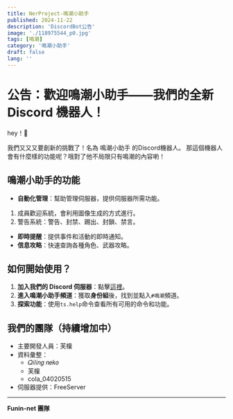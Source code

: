 ```yaml
---
title: NerProject-鳴潮小助手
published: 2024-11-22
description: 'DiscordBot公告'
image: './118975544_p0.jpg'
tags: [鳴潮]
category: '鳴潮小助手'
draft: false 
lang: ''
---
```


# 公告：歡迎鳴潮小助手——我們的全新 Discord 機器人！

hey！🎉

我們又又又要創新的挑戰了！名為 鳴潮小助手 的Discord機器人。
那這個機器人會有什麼樣的功能呢？哦對了他不局限只有鳴潮的內容喲！

## 鳴潮小助手的功能

- **自動化管理**：幫助管理伺服器，提供伺服器所需功能。
1. 成員歡迎系統，會利用圖像生成的方式進行。
2. 警告系統：警告、封禁、踢出、封鎖、禁言。
- **即時提醒**：提供事件和活動的即時通知。
- **信息攻略**：快速查詢各種角色、武器攻略。

## 如何開始使用？

1. **加入我們的 Discord 伺服器**：點擊[這裡](https://discord.gg/nssMZvp8Mw)。
2. **進入鳴潮小助手頻道**：獲取**身份組**後，找到並點入`#鳴潮`頻道。
3. **探索功能**：使用`ts.help`命令查看所有可用的命令和功能。

## 我們的團隊（持續增加中）
* 主要開發人員：芙檁
* 資料彙整：
  * 𝑄𝑖𝑙𝑖𝑛𝑔 𝑛𝑒𝑘𝑜
  * 芙檁
  * cola_04020515
* 伺服器提供：FreeServer

---

**Funin-net 團隊**
